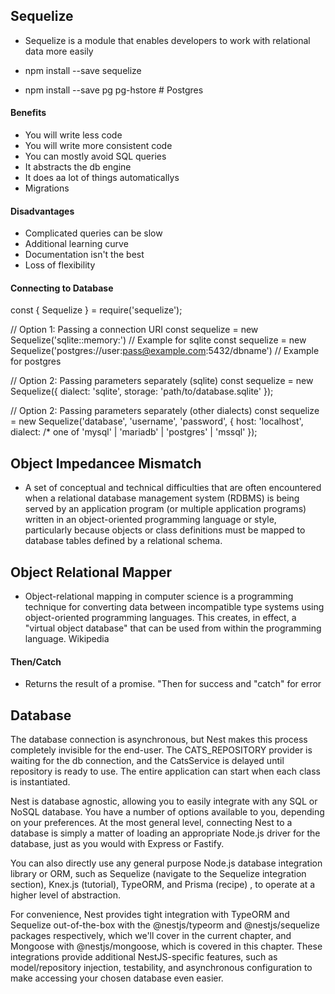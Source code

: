 ## Sequelize
- Sequelize is a module that enables developers to work with relational data more easily

- npm install --save sequelize
- npm install --save pg pg-hstore # Postgres

#### Benefits
- You will write less code
- You will write more consistent code
- You can mostly avoid SQL queries
- It abstracts the db engine
- It does aa lot of things automaticallys
- Migrations

#### Disadvantages
- Complicated queries can be slow
- Additional learning curve
- Documentation isn't the best 
- Loss of flexibility

#### Connecting to Database
const { Sequelize } = require('sequelize');

// Option 1: Passing a connection URI
const sequelize = new Sequelize('sqlite::memory:') // Example for sqlite
const sequelize = new Sequelize('postgres://user:pass@example.com:5432/dbname') // Example for postgres

// Option 2: Passing parameters separately (sqlite)
const sequelize = new Sequelize({
  dialect: 'sqlite',
  storage: 'path/to/database.sqlite'
});

// Option 2: Passing parameters separately (other dialects)
const sequelize = new Sequelize('database', 'username', 'password', {
  host: 'localhost',
  dialect: /* one of 'mysql' | 'mariadb' | 'postgres' | 'mssql' 
});

## Object Impedancee Mismatch
- A set of conceptual and technical difficulties that are often encountered when a relational database management system (RDBMS) is being served by an application program (or multiple application programs) written in an object-oriented programming language or style, particularly because objects or class definitions must be mapped to database tables defined by a relational schema.

## Object Relational Mapper
- Object-relational mapping in computer science is a programming technique for converting data between incompatible type systems using object-oriented programming languages. This creates, in effect, a "virtual object database" that can be used from within the programming language. Wikipedia

#### Then/Catch
- Returns the result of a promise.  "Then for success and "catch" for error

## Database
The database connection is asynchronous, but Nest makes this process completely invisible for the end-user. The CATS_REPOSITORY provider is waiting for the db connection, and the CatsService is delayed until repository is ready to use. The entire application can start when each class is instantiated.

Nest is database agnostic, allowing you to easily integrate with any SQL or NoSQL database. You have a number of options available to you, depending on your preferences. At the most general level, connecting Nest to a database is simply a matter of loading an appropriate Node.js driver for the database, just as you would with Express or Fastify.

You can also directly use any general purpose Node.js database integration library or ORM, such as Sequelize (navigate to the Sequelize integration section), Knex.js (tutorial), TypeORM, and Prisma (recipe) , to operate at a higher level of abstraction.

For convenience, Nest provides tight integration with TypeORM and Sequelize out-of-the-box with the @nestjs/typeorm and @nestjs/sequelize packages respectively, which we'll cover in the current chapter, and Mongoose with @nestjs/mongoose, which is covered in this chapter. These integrations provide additional NestJS-specific features, such as model/repository injection, testability, and asynchronous configuration to make accessing your chosen database even easier.





